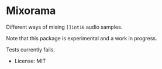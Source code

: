 # Mixorama

Different ways of mixing `[]int16` audio samples.

Note that this package is experimental and a work in progress.

Tests currently fails.

* License: MIT
